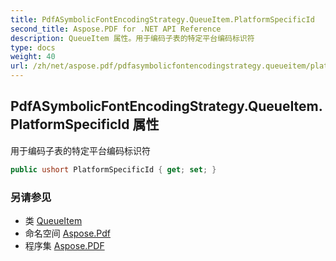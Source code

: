 ```yaml
---
title: PdfASymbolicFontEncodingStrategy.QueueItem.PlatformSpecificId
second_title: Aspose.PDF for .NET API Reference
description: QueueItem 属性。用于编码子表的特定平台编码标识符
type: docs
weight: 40
url: /zh/net/aspose.pdf/pdfasymbolicfontencodingstrategy.queueitem/platformspecificid/
---
```

## PdfASymbolicFontEncodingStrategy.QueueItem.PlatformSpecificId 属性

用于编码子表的特定平台编码标识符

```csharp
public ushort PlatformSpecificId { get; set; }
```

### 另请参见

* 类 [QueueItem](../)
* 命名空间 [Aspose.Pdf](../../../aspose.pdf/)
* 程序集 [Aspose.PDF](../../../)